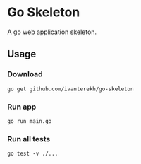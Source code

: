 # Go Skeleton

A go web application skeleton.

## Usage

### Download
```
go get github.com/ivanterekh/go-skeleton
```

### Run app
```
go run main.go
```

### Run all tests
```
go test -v ./...
```
